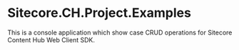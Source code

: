# Sitecore.CH.Project.Examples

This is a console application which show case CRUD operations for Sitecore Content Hub Web Client SDK.
